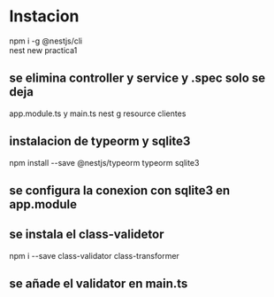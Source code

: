 # Instacion
npm i -g @nestjs/cli   
nest new practica1

## se elimina controller y service y .spec solo se deja  
app.module.ts y main.ts
nest g resource clientes

## instalacion de typeorm y sqlite3
npm install --save @nestjs/typeorm typeorm sqlite3
## se configura la conexion con  sqlite3 en app.module

## se instala el class-validetor
npm i --save class-validator class-transformer 
## se añade el validator en main.ts